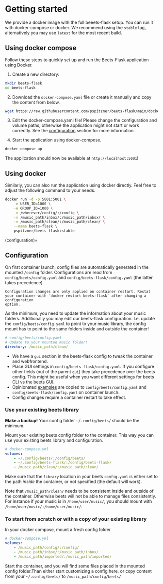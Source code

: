 # Getting started

We provide a docker image with the full beeets-flask setup. You can run it with docker-compose or docker. We recommend using the `stable` tag, alternatively you may use `latest` for the most recent build.

## Using docker compose

Follow these steps to quickly set up and run the Beets-Flask application using Docker.

1. Create a new directory:
```bash
mkdir beets-flask
cd beets-flask
```

2. Download the `docker-compose.yaml` file or create it manually and copy the content from below.
```bash
wget https://raw.githubusercontent.com/pspitzner/beets-flask/main/docker/docker-compose.yaml
```

3. Edit the docker-compose.yaml file! Please change the configuration and volume paths, otherwise the application might not start or work correctly. See the [configuration](configuration) section for more information.

4. Start the application using docker-compose.
```bash
docker-compose up
```

The application should now be available at `http://localhost:5001`!


## Using docker

Similarly, you can also run the application using docker directly. Feel free to adjust the following command to your needs.

```bash
docker run -d -p 5001:5001 \
    -e USER_ID=1000 \
    -e GROUP_ID=1000 \
    -v /wherever/config/:/config \
    -v /music_path/inbox/:/music_path/inbox/ \
    -v /music_path/clean/:/music_path/clean/ \
    --name beets-flask \
    pspitzner/beets-flask:stable
```

(configuration)=
## Configuration

On first container launch, config files are automatically generated in the mounted `/config` folder. Configurations are read from `config/beets/config.yaml` and `config/beets-flask/config.yaml` (the latter takes precedence).

```{warning}
Configuration changes are only applied on container restart. Restat your container with `docker restart beets-flask` after changing a configuration
option.
```

As the minimum, you need to update the information about your music folders. Additionally you may edit our beets-flask configuration. I.e. update the `config/beets/config.yaml` to point to your music library, the config mount has to point to the same folders inside and outside the container!

```yaml
# config/beets/config.yaml
# Update to your mounted music folder!
directory: /music_path/clean/ 
```
 

-   We have a `gui` section in the beets-flask config to tweak the container and webfrontend.
-   Place GUI settings in `config/beets-flask/config.yaml`. If you configure other fields (out of the parent `gui`) they take precedence over the beets config. This might be useful when you want different settings for beets CLI vs the beets GUI.
-   Opinionated [examples](./backend/beets_flask/config/config_bf_example.yaml) are copied to `config/beets/config.yaml` and `config/beets-flask/config.yaml` on container launch.
-   Config changes require a container restart to take effect.



### Use your existing beets library

**Make a backup!** Your config folder `~/.config/beets/` should be the minimum. 

Mount your existing beets config folder to the container. This way you can use your existing beets library and configuration.

```yaml
# docker-compose.yml
volumes:
    - ~/.config/beets/:/config/beets/
    - ~/.config/beets-flask/:/config/beets-flask/
    - /music_path/clean/:/music_path/clean/
```

Make sure that the `library` location in your beets `config.yaml` is either set to the path _inside_ the container, or not specified (the default will work).

Note that `/music_path/clean/` needs to be consistent inside and outside of the container. Otherwise beets will not be able to manage files consistently. For instance if your music is in `/home/user/music/`, you should mount with `/home/user/music/:/home/user/music/`.


### To start from scratch or with a copy of your existing library

In your docker compose, mount a fresh config folder

```yaml
# docker-compose.yml
volumes:
    - /music_path/config/:/config/
    - /music_path/inbox/:/music_path/inbox/
    - /music_path/imported/:/music_path/imported/
```

Start the container, and you will find some files placed in the mounted config folder.Than either start customizing a config here, or copy content from your `~/.config/beets/` to `/music_path/config/beets/`

